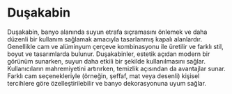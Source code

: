 # Duşakabin

Duşakabin, banyo alanında suyun etrafa sıçramasını önlemek ve daha düzenli bir kullanım sağlamak amacıyla tasarlanmış kapalı alanlardır. Genellikle cam ve alüminyum çerçeve kombinasyonu ile üretilir ve farklı stil, boyut ve tasarımlarda bulunur. Duşakabinler, estetik açıdan modern bir görünüm sunarken, suyun daha etkili bir şekilde kullanılmasını sağlar. Kullanıcıların mahremiyetini artırırken, temizlik açısından da avantajlar sunar. Farklı cam seçenekleriyle (örneğin, şeffaf, mat veya desenli) kişisel tercihlere göre özelleştirilebilir ve banyo dekorasyonuna uyum sağlar.
